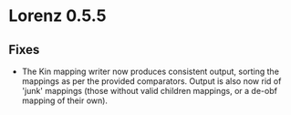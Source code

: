 Lorenz 0.5.5
============

## Fixes

- The Kin mapping writer now produces consistent output, sorting the
  mappings as per the provided comparators. Output is also now rid of 'junk'
  mappings (those without valid children mappings, or a de-obf mapping of
  their own).
